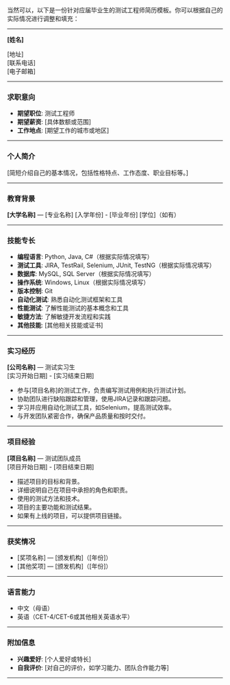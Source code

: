 当然可以，以下是一份针对应届毕业生的测试工程师简历模板。你可以根据自己的实际情况进行调整和填充：

---

**[姓名]**

[地址]  
[联系电话]  
[电子邮箱]  

---

### 求职意向

- **期望职位**: 测试工程师
- **期望薪资**: [具体数额或范围]
- **工作地点**: [期望工作的城市或地区]

---

### 个人简介

[简短介绍自己的基本情况，包括性格特点、工作态度、职业目标等。]

---

### 教育背景

**[大学名称]** — [专业名称]	 	 [入学年份] - [毕业年份]  		[学位]（如有）

---

### 技能专长

- **编程语言**: Python, Java, C#（根据实际情况填写）
- **测试工具**: JIRA, TestRail, Selenium, JUnit, TestNG（根据实际情况填写）
- **数据库**: MySQL, SQL Server（根据实际情况填写）
- **操作系统**: Windows, Linux（根据实际情况填写）
- **版本控制**: Git
- **自动化测试**: 熟悉自动化测试框架和工具
- **性能测试**: 了解性能测试的基本概念和工具
- **敏捷方法**: 了解敏捷开发流程和实践
- **其他技能**: [其他相关技能或证书]

---

### 实习经历

**[公司名称]** — 测试实习生  
[实习开始日期] - [实习结束日期]

- 参与[项目名称]的测试工作，负责编写测试用例和执行测试计划。
- 协助团队进行缺陷跟踪和管理，使用JIRA记录和跟踪问题。
- 学习并应用自动化测试工具，如Selenium，提高测试效率。
- 与开发团队紧密合作，确保产品质量和按时交付。

---

### 项目经验

**[项目名称]** — 测试团队成员  
[项目开始日期] - [项目结束日期]

- 描述项目的目标和背景。
- 详细说明自己在项目中承担的角色和职责。
- 使用的测试方法和技术。
- 项目的主要功能和测试结果。
- 如果有上线的项目，可以提供项目链接。

---

### 获奖情况

- [奖项名称] — [颁发机构]（[年份]）
- [其他奖项] — [颁发机构]（[年份]）

---

### 语言能力

- 中文（母语）
- 英语（CET-4/CET-6或其他相关英语水平）

---

### 附加信息

- **兴趣爱好**: [个人爱好或特长]
- **自我评价**: [对自己的评价，如学习能力、团队合作能力等]

---

